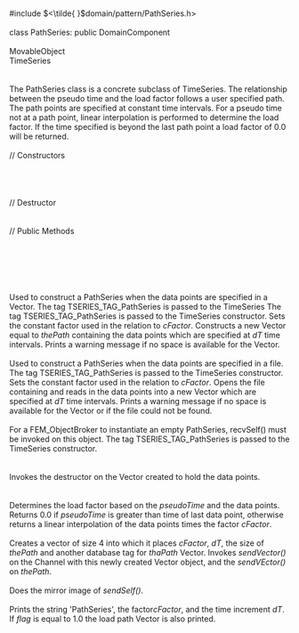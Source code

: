 \
\#include $<\tilde{ }$domain/pattern/PathSeries.h$>$\
\
class PathSeries: public DomainComponent\
\
MovableObject\
TimeSeries\
\
\
The PathSeries class is a concrete subclass of TimeSeries. The
relationship between the pseudo time and the load factor follows a user
specified path. The path points are specified at constant time
intervals. For a pseudo time not at a path point, linear interpolation
is performed to determine the load factor. If the time specified is
beyond the last path point a load factor of $0.0$ will be returned.\
\
// Constructors\
\
\
\
\
// Destructor\
\
\
// Public Methods\
\
\
\
\
\
\
Used to construct a PathSeries when the data points are specified in a
Vector. The tag TSERIES_TAG_PathSeries is passed to the TimeSeries The
tag TSERIES_TAG_PathSeries is passed to the TimeSeries constructor. Sets
the constant factor used in the relation to *cFactor*. Constructs a new
Vector equal to *thePath* containing the data points which are specified
at *dT* time intervals. Prints a warning message if no space is
available for the Vector.\
\
Used to construct a PathSeries when the data points are specified in a
file. The tag TSERIES_TAG_PathSeries is passed to the TimeSeries
constructor. Sets the constant factor used in the relation to *cFactor*.
Opens the file containing and reads in the data points into a new Vector
which are specified at *dT* time intervals. Prints a warning message if
no space is available for the Vector or if the file could not be found.\
\
For a FEM_ObjectBroker to instantiate an empty PathSeries, recvSelf()
must be invoked on this object. The tag TSERIES_TAG_PathSeries is passed
to the TimeSeries constructor.\
\
\
Invokes the destructor on the Vector created to hold the data points.\
\
\
Determines the load factor based on the *pseudoTime* and the data
points. Returns $0.0$ if *pseudoTime* is greater than time of last data
point, otherwise returns a linear interpolation of the data points times
the factor *cFactor*.\
\
Creates a vector of size 4 into which it places *cFactor*, *dT*, the
size of *thePath* and another database tag for *thaPath* Vector. Invokes
*sendVector()* on the Channel with this newly created Vector object, and
the *sendVEctor()* on *thePath*.\
\
Does the mirror image of *sendSelf()*.\
\
Prints the string 'PathSeries', the factor*cFactor*, and the time
increment *dT*. If *flag* is equal to $1.0$ the load path Vector is also
printed.
